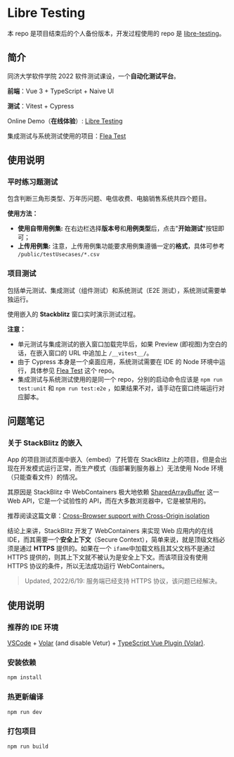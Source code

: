 # Libre Testing

本 repo 是项目结束后的个人备份版本，开发过程使用的 repo 是 [libre-testing](https://github.com/3fuyang/libre-testing)。

## 简介

同济大学软件学院 2022 软件测试课设，一个**自动化测试平台**。

**前端**：Vue 3 + TypeScript + Naive UI

**测试**：Vitest + Cypress

Online Demo（**在线体验**）: [Libre Testing](https://libretesting.xyz)

集成测试与系统测试使用的项目：[Flea Test](https://github.com/3fuyang/flea-test)

## 使用说明

### 平时练习题测试

包含判断三角形类型、万年历问题、电信收费、电脑销售系统共四个题目。

**使用方法：**

+ **使用自带用例集:** 在右边栏选择**版本号**和**用例类型**后，点击"**开始测试**"按钮即可；
+ **上传用例集:** 注意，上传用例集功能要求用例集遵循一定的**格式**，具体可参考 `/public/testUsecases/*.csv`

### 项目测试

包括单元测试、集成测试（组件测试）和系统测试（E2E 测试），系统测试需要单独运行。

使用嵌入的 **Stackblitz** 窗口实时演示测试过程。

**注意：**

+ 单元测试与集成测试的嵌入窗口加载完毕后，如果 Preview (即视图)为空白的话，在嵌入窗口的 URL 中追加上 `/__vitest__/`。
+ 由于 Cypress 本身是一个桌面应用，系统测试需要在 IDE 的 Node 环境中运行，具体参见 [Flea Test](https://github.com/3fuyang/flea-test) 这个 repo。
+ 集成测试与系统测试使用的是同一个 repo，分别的启动命令应该是 `npm run test:unit` 和 `npm run test:e2e` ，如果结果不对，请手动在窗口终端运行对应脚本。

## 问题笔记

### 关于 StackBlitz 的嵌入

App 的项目测试页面中嵌入（embed）了托管在 StackBlitz 上的项目，但是会出现在开发模式运行正常，而生产模式（指部署到服务器上）无法使用 Node 环境（只能查看文件）的情况。

其原因是 StackBlitz 中 WebContainers 极大地依赖 [SharedArrayBuffer](https://developer.mozilla.org/zh-CN/docs/Web/JavaScript/Reference/Global_Objects/SharedArrayBuffer) 这一 Web API，它是一个试验性的 API，而在大多数浏览器中，它是被禁用的。

推荐阅读这篇文章：[Cross-Browser support with Cross-Origin isolation](https://blog.stackblitz.com/posts/cross-browser-with-coop-coep/)

结论上来讲，StackBlitz 开发了 WebContainers 来实现 Web 应用内的在线 IDE，而其需要一个**安全上下文**（Secure Context），简单来说，就是顶级文档必须是通过 **HTTPS** 提供的。如果在一个 `ifame`中加载文档且其父文档不是通过 HTTPS 提供的，则其上下文就不被认为是安全上下文。而该项目没有使用 HTTPS 协议的条件，所以无法成功运行 WebContainers。

> Updated, 2022/6/19: 服务端已经支持 HTTPS 协议，该问题已经解决。

## 使用说明

### 推荐的 IDE 环境

[VSCode](https://code.visualstudio.com/) + [Volar](https://marketplace.visualstudio.com/items?itemName=johnsoncodehk.volar) (and disable Vetur) + [TypeScript Vue Plugin (Volar)](https://marketplace.visualstudio.com/items?itemName=johnsoncodehk.vscode-typescript-vue-plugin).

### 安装依赖

```sh
npm install
```

### 热更新编译

```sh
npm run dev
```

### 打包项目

```sh
npm run build
```
